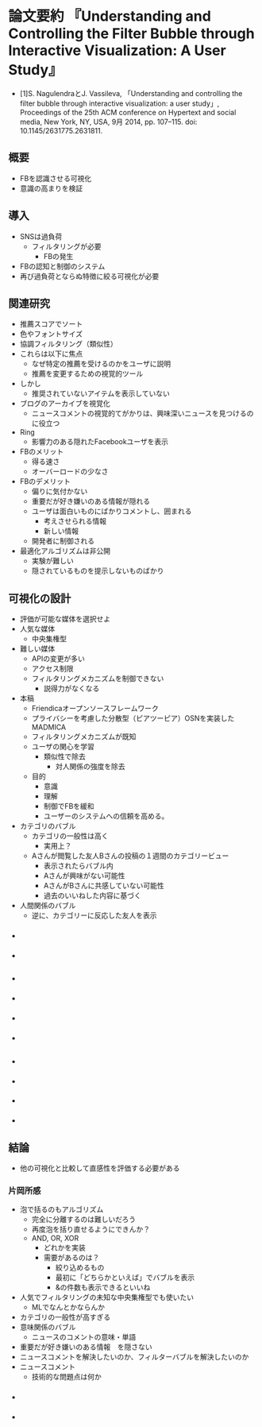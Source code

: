<!-- tex script for md -->
<script type="text/javascript" async src="https://cdnjs.cloudflare.com/ajax/libs/mathjax/2.7.7/MathJax.js?config=TeX-MML-AM_CHTML">
</script>
<script type="text/x-mathjax-config">
 MathJax.Hub.Config({
 tex2jax: {
 inlineMath: [['$', '$'] ],
 displayMath: [ ['$$','$$'], ["\\[","\\]"] ]
 }
 });
</script>

# 論文要約 『Understanding and Controlling the Filter Bubble through Interactive Visualization: A User Study』

- [1]S. NagulendraとJ. Vassileva, 「Understanding and controlling the filter bubble through interactive visualization: a user study」, Proceedings of the 25th ACM conference on Hypertext and social media, New York, NY, USA, 9月 2014, pp. 107–115. doi: 10.1145/2631775.2631811.

<!-- -------------------- -->

## 概要
- FBを認識させる可視化
- 意識の高まりを検証

<!-- -------------------- -->

## 導入
- SNSは過負荷
    - フィルタリングが必要
        - FBの発生
- FBの認知と制御のシステム
- 再び過負荷とならぬ特徴に絞る可視化が必要

<!-- -------------------- -->

## 関連研究
- 推薦スコアでソート
- 色やフォントサイズ
- 協調フィルタリング（類似性）
- これらは以下に焦点
    - なぜ特定の推薦を受けるのかをユーザに説明
    - 推薦を変更するための視覚的ツール
- しかし
    - 推奨されていないアイテムを表示していない
- ブログのアーカイブを視覚化
    - ニュースコメントの視覚的てがかりは、興味深いニュースを見つけるのに役立つ
- Ring
    - 影響力のある隠れたFacebookユーザを表示
- FBのメリット
    - 得る速さ
    - オーバーロードの少なさ
- FBのデメリット
    - 偏りに気付かない
    - 重要だが好き嫌いのある情報が隠れる
    - ユーザは面白いものにばかりコメントし、囲まれる
        - 考えさせられる情報
        - 新しい情報
    - 開発者に制御される
- 最適化アルゴリズムは非公開
    - 実験が難しい
    - 隠されているものを提示しないものばかり

## 可視化の設計 
- 評価が可能な媒体を選択せよ
- 人気な媒体
    - 中央集権型
- 難しい媒体
    - APIの変更が多い
    - アクセス制限
    - フィルタリングメカニズムを制御できない
        - 説得力がなくなる
- 本稿
    - Friendicaオープンソースフレームワーク
    - プライバシーを考慮した分散型（ピアツーピア）OSNを実装したMADMICA
    - フィルタリングメカニズムが既知
    - ユーザの関心を学習
        - 類似性で除去
            - 対人関係の強度を除去
    - 目的
        - 意識
        - 理解
        - 制御でFBを緩和
        - ユーザーのシステムへの信頼を高める。
- カテゴリのバブル
    - カテゴリの一般性は高く
        - 実用上？
    - Aさんが閲覧した友人Bさんの投稿の１週間のカテゴリービュー
        - 表示されたらバブル内
        - Aさんが興味がない可能性
        - AさんがBさんに共感していない可能性
        - 過去のいいねした内容に基づく
- 人間関係のバブル
    - 逆に、カテゴリーに反応した友人を表示

### 
- 

### 
- 

<!-- -------------------- -->

## 
- 

### 
- 

### 
- 

### 
- 

<!-- -------------------- -->

## 
- 

### 
- 

### 
- 

### 
- 

<!-- -------------------- -->

## 結論
- 他の可視化と比較して直感性を評価する必要がある

### 片岡所感
- 泡で括るのもアルゴリズム
    - 完全に分離するのは難しいだろう
    - 再度泡を括り直せるようにできんか？
    - AND, OR, XOR
        - どれかを実装
        - 需要があるのは？
            - 絞り込めるもの
            - 最初に「どちらかといえば」でバブルを表示
            - &の件数も表示できるといいね
- 人気でフィルタリングの未知な中央集権型でも使いたい
    - MLでなんとかならんか
- カテゴリの一般性が高すぎる
- 意味関係のバブル
    - ニュースのコメントの意味・単語
- 重要だが好き嫌いのある情報　を隠さない
- ニュースコメントを解決したいのか、フィルターバブルを解決したいのか
- ニュースコメント
    - 技術的な問題点は何か

### 
- 

### 
- 


